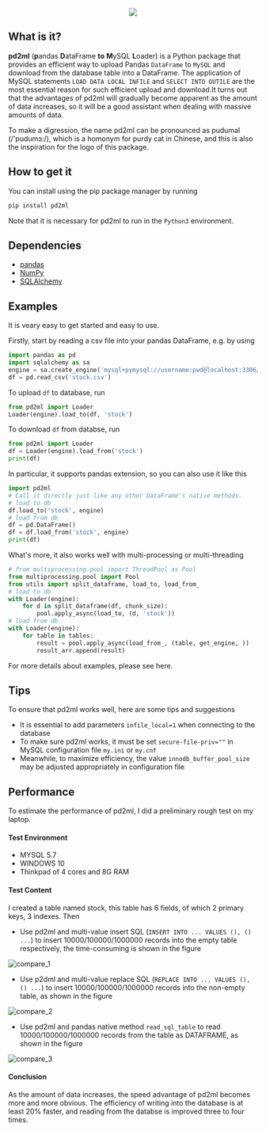 <div align="center">
 <div>
   <img src="https://user-images.githubusercontent.com/32212649/88253383-5510de00-cce4-11ea-8773-467c51b6c0bf.png">
  </div>
</div>

## What is it?

**pd2ml** (**p**andas **D**ataFrame **to** **M**ySQL **L**oader) is a Python package that provides an efficient way to upload Pandas `DataFrame` to `MySQL` and download from the database table into a DataFrame. The application of MySQL statements `LOAD DATA LOCAL INFILE` and `SELECT INTO OUTILE` are the most essential reason for such efficient upload and download.It turns out that the advantages of pd2ml will gradually become apparent as the amount of data increases, so it will be a good assistant when dealing with massive amounts of data.

To make a digression, the name pd2ml can be pronounced as pudumal (/'pudumɔ:/), which is a homonym for purdy cat in Chinese, and this is also the inspiration for the logo of this package.

## How to get it

You can install using the pip package manager by running
```sh
pip install pd2ml
```
Note that it is necessary for pd2ml to run in the `Python3` environment.

## Dependencies

- [pandas](https://pandas.pydata.org/)
- [NumPy](https://www.numpy.org)
- [SQLAlchemy](https://www.sqlalchemy.org/)

## Examples

It is veary easy to get started and easy to use.

Firstly, start by reading a csv file into your pandas DataFrame, e.g. by using
```python
import pandas as pd
import sqlalchemy as sa
engine = sa.create_engine('mysql+pymysql://username:pwd@localhost:3306/db?charset=utf8&local_infile=1')
df = pd.read_csv('stock.csv')
```
To upload `df` to database, run
```python
from pd2ml import Loader
Loader(engine).load_to(df, 'stock')
```
To download `df` from databse, run
```python
from pd2ml import Loader
df = Loader(engine).load_from('stock')
print(df)
```
In particular, it supports pandas extension, so you can also use it like this
```python
import pd2ml
# Call it directly just like any other DataFrame's native methods.
# load to db
df.load_to('stock', engine)
# load from db
df = pd.DataFrame()
df = df.load_from('stock', engine)
print(df)
```
What's more, it also works well with multi-processing or multi-threading
```python
# from multiprocessing.pool import ThreadPool as Pool
from multiprocessing.pool import Pool
from utils import split_dataframe, load_to, load_from_
# load to db
with Loader(engine):
    for d in split_dataframe(df, chunk_size):
        pool.apply_async(load_to, (d, 'stock'))
# load from db
with Loader(engine):
    for table in tables:
        result = pool.apply_async(load_from_, (table, get_engine, ))
        result_arr.append(result)
```
For more details about examples, please see here.

## Tips

To ensure that pd2ml works well, here are some tips and suggestions
- It is essential to add parameters `infile_local=1` when connecting to the database
- To make sure pd2ml works, it must be set `secure-file-priv=""` in MySQL configuration file `my.ini` or `my.cnf`
- Meanwhile, to maximize efficiency, the value `innodb_buffer_pool_size` may be adjusted appropriately in configuration file

## Performance

To estimate the performance of pd2ml, I did a preliminary rough test on my laptop.

#### Test Environment

- MYSQL 5.7
- WINDOWS 10
- Thinkpad of 4 cores and 8G RAM

#### Test Content

I created a table named stock, this table has 6 fields, of which 2 primary keys, 3 indexes. Then

- Use pd2ml and multi-value insert SQL (`INSERT INTO ... VALUES (), () ...`) to insert 10000/100000/1000000 records into the empty table respectively, the time-consuming is shown in the figure

![compare_1](https://user-images.githubusercontent.com/32212649/89024505-ce997380-d357-11ea-99c5-86049a12fe7d.png)

- Use p2dml and multi-value replace SQL (`REPLACE INTO ... VALUES (), () ...`) to insert 10000/100000/1000000 records into the non-empty table, as shown in the figure

![compare_2](https://user-images.githubusercontent.com/32212649/89024771-38198200-d358-11ea-948f-5993fc5095e5.png)

- Use pd2ml and pandas native method `read_sql_table` to read 10000/100000/1000000 records from the table as DATAFRAME, as shown in the figure

![compare_3](https://user-images.githubusercontent.com/32212649/89024806-48316180-d358-11ea-963d-6c29cefc14a7.png)

#### Conclusion

As the amount of data increases, the speed advantage of pd2ml becomes more and more obvious. The efficiency of writing into the database is at least 20% faster, and reading from the databse is improved three to four times.
